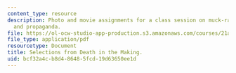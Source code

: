 ```yaml
---
content_type: resource
description: Photo and movie assignments for a class session on muck-raking, advocacy,
  and propaganda.
file: https://ol-ocw-studio-app-production.s3.amazonaws.com/courses/21a-348-photography-and-truth-spring-2008/bcf32a4cb8d486485fcd19d63650ee1d_MIT21A_348S08_death.pdf
file_type: application/pdf
resourcetype: Document
title: Selections from Death in the Making.
uid: bcf32a4c-b8d4-8648-5fcd-19d63650ee1d
---
```


